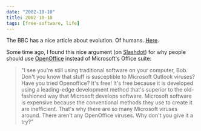 ```yaml
---
date: "2002-10-10"
title: 2002-10-10
tags: [free-software, life]
---
```

The BBC has a nice article about evolution. Of humans.
[Here](http://news.bbc.co.uk/2/hi/health/2190461.stm).

Some time ago, I found this nice argument (on
[Slashdot](http://slashdot.org/)) for why people should use
[OpenOffice](http://www.openoffice.org/) instead of Microsoft's
Office suite:

> "I see you're still using traditional software on your computer,
> Bob. Don't you know that stuff is susceptible to Microsoft Outlook
> viruses? Have you tried Openoffice? It's free! It's free because it
> is developed using a leading-edge development method that's
> superior to the old-fashioned way that Microsoft develops software.
> Microsoft software is expensive because the conventional methods
> they use to create it are inefficient. That's why there are so many
> Microsoft viruses around. There aren't any OpenOffice viruses. Why
> don't you give it a try?"


